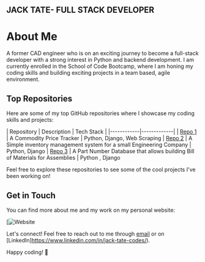 
## JACK TATE- FULL STACK DEVELOPER

# About Me

A former CAD engineer who is on an exciting journey to become a full-stack developer with a strong interest in Python and backend development. 
I am currently enrolled in the School of Code Bootcamp, where I am honing my coding skills and building exciting projects in a team based, agile environment.

## Top Repositories

Here are some of my top GitHub repositories where I showcase my coding skills and projects:


| Repository | Description | Tech Stack |
|------------|-------------|
| [Repo 1](https://github.com/JTateCC/CoomoDise) | A Commodity Price Tracker  | Python, Django, Web Scraping
| [Repo 2](https://github.com/JTateCC/EngInventoryManager) | A Simple inventory management system for a small Engineering Company  | Python, Django
| [Repo 3](https://github.com/JTateCC/PartNumberRegister) | A Part Number Database that allows building Bill of Materials for Assemblies | Python , Django

Feel free to explore these repositories to see some of the cool projects I've been working on!

## Get in Touch

You can find more about me and my work on my personal website:

[![Website](http://jtatecc.eu.pythonanywhere.com/)

Let's connect! Feel free to reach out to me through [email](mailto:jtate.cc@outlook.com) or on [LinkedIn]https://www.linkedin.com/in/jack-tate-codes/).

Happy coding! 🚀
